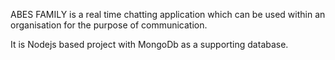 ABES FAMILY is a real time chatting application which can be
used within an organisation for the purpose of communication.

It is Nodejs based project with MongoDb as a supporting database.